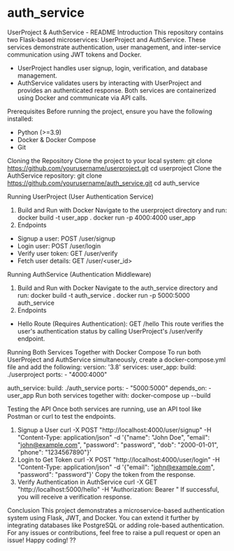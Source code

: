 # auth_service

UserProject & AuthService - README
Introduction
This repository contains two Flask-based microservices: UserProject and AuthService. These services demonstrate authentication, user management, and inter-service communication using JWT tokens and Docker.
* UserProject handles user signup, login, verification, and database management.
* AuthService validates users by interacting with UserProject and provides an authenticated response.
Both services are containerized using Docker and communicate via API calls.

Prerequisites
Before running the project, ensure you have the following installed:
* Python (>=3.9)
* Docker & Docker Compose
* Git

Cloning the Repository
Clone the project to your local system:
git clone https://github.com/yourusername/userproject.git
cd userproject
Clone the AuthService repository:
git clone https://github.com/yourusername/auth_service.git
cd auth_service

Running UserProject (User Authentication Service)
1. Build and Run with Docker
Navigate to the userproject directory and run:
docker build -t user_app .
docker run -p 4000:4000 user_app
2. Endpoints
* Signup a user: POST /user/signup
* Login user: POST /user/login
* Verify user token: GET /user/verify
* Fetch user details: GET /user/<user_id>

Running AuthService (Authentication Middleware)
1. Build and Run with Docker
Navigate to the auth_service directory and run:
docker build -t auth_service .
docker run -p 5000:5000 auth_service
2. Endpoints
* Hello Route (Requires Authentication): GET /hello
This route verifies the user's authentication status by calling UserProject's /user/verify endpoint.

Running Both Services Together with Docker Compose
To run both UserProject and AuthService simultaneously, create a docker-compose.yml file and add the following:
version: '3.8'
services:
  user_app:
    build: ./userproject
    ports:
      - "4000:4000"

  auth_service:
    build: ./auth_service
    ports:
      - "5000:5000"
    depends_on:
      - user_app
Run both services together with:
docker-compose up --build

Testing the API
Once both services are running, use an API tool like Postman or curl to test the endpoints.
1. Signup a User
curl -X POST "http://localhost:4000/user/signup" -H "Content-Type: application/json" -d '{"name": "John Doe", "email": "john@example.com", "password": "password", "dob": "2000-01-01", "phone": "1234567890"}'
2. Login to Get Token
curl -X POST "http://localhost:4000/user/login" -H "Content-Type: application/json" -d '{"email": "john@example.com", "password": "password"}'
Copy the token from the response.
3. Verify Authentication in AuthService
curl -X GET "http://localhost:5000/hello" -H "Authorization: Bearer <token>"
If successful, you will receive a verification response.

Conclusion
This project demonstrates a microservice-based authentication system using Flask, JWT, and Docker. You can extend it further by integrating databases like PostgreSQL or adding role-based authentication.
For any issues or contributions, feel free to raise a pull request or open an issue!
Happy coding! ??


